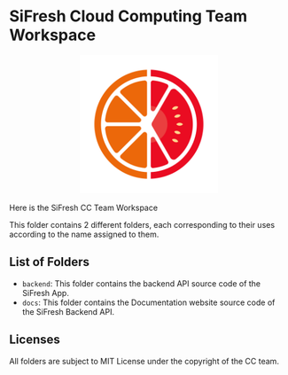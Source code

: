 # SiFresh Cloud Computing Team Workspace

<p align="center">
    <img src="sifresh.svg" width="250" height="250" style="margin: auto;" />
</p>

Here is the SiFresh CC Team Workspace

This folder contains 2 different folders, each corresponding to
their uses according to the name assigned to them.

## List of Folders

- `backend`: This folder contains the backend API source code of the SiFresh App.
- `docs`: This folder contains the Documentation website source code of the SiFresh Backend API.

## Licenses

All folders are subject to MIT License under the copyright of the CC team.
